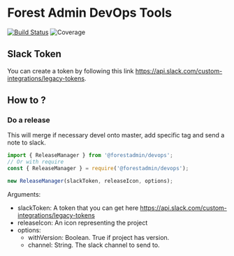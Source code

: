 # Forest Admin DevOps Tools
[![Build Status](https://travis-ci.com/ForestAdmin/devops.svg?token=GhLkKxborSQok42EpFsc&branch=devel)](https://travis-ci.org/ForestAdmin/devops)
![Coverage](https://img.shields.io/badge/coverage-94%25%0A-important)

## Slack Token
You can create a token by following this link https://api.slack.com/custom-integrations/legacy-tokens.

## How to ?

### Do a release
This will merge if necessary devel onto master, add specific tag and send a note to slack.
```JavaScript
import { ReleaseManager } from '@forestadmin/devops';
// Or with require
const { ReleaseManager } = require('@forestadmin/devops');

new ReleaseManager(slackToken, releaseIcon, options);
```

Arguments:
- slackToken: A token that you can get here https://api.slack.com/custom-integrations/legacy-tokens
- releaseIcon: An icon representing the project
- options:
  - withVersion: Boolean. True if project has version.
  - channel: String. The slack channel to send to.
